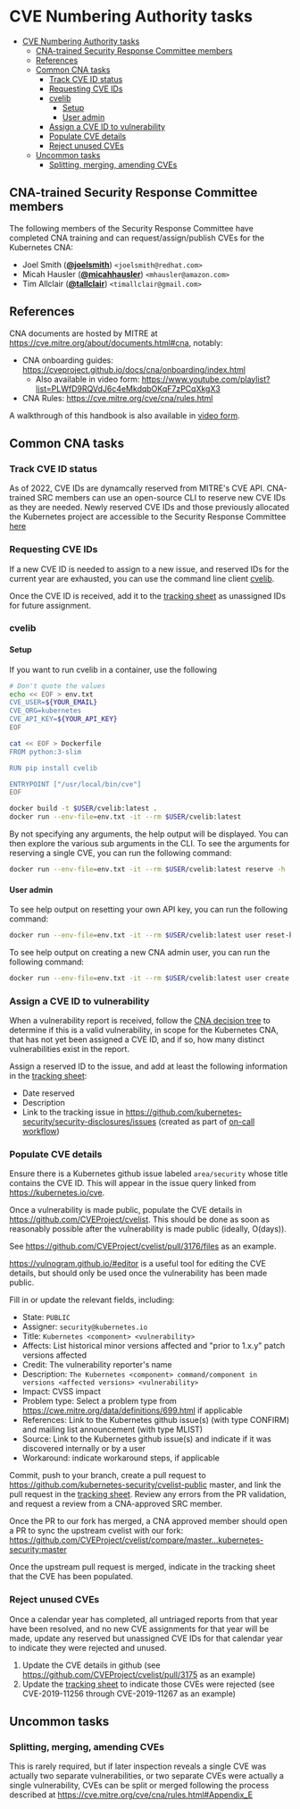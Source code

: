 # CVE Numbering Authority tasks

<!-- toc -->
- [CVE Numbering Authority tasks](#cve-numbering-authority-tasks)
  - [CNA-trained Security Response Committee members](#cna-trained-security-response-committee-members)
  - [References](#references)
  - [Common CNA tasks](#common-cna-tasks)
    - [Track CVE ID status](#track-cve-id-status)
    - [Requesting CVE IDs](#requesting-cve-ids)
    - [cvelib](#cvelib)
      - [Setup](#setup)
      - [User admin](#user-admin)
    - [Assign a CVE ID to vulnerability](#assign-a-cve-id-to-vulnerability)
    - [Populate CVE details](#populate-cve-details)
    - [Reject unused CVEs](#reject-unused-cves)
  - [Uncommon tasks](#uncommon-tasks)
    - [Splitting, merging, amending CVEs](#splitting-merging-amending-cves)
<!-- /toc -->

## CNA-trained Security Response Committee members

The following members of the Security Response Committee have completed CNA training and can request/assign/publish CVEs for the Kubernetes CNA:

- Joel Smith (**[@joelsmith](https://github.com/joelsmith)**) `<joelsmith@redhat.com>`
- Micah Hausler (**[@micahhausler](https://github.com/micahhausler)**) `<mhausler@amazon.com>`
- Tim Allclair (**[@tallclair](https://github.com/tallclair)**) `<timallclair@gmail.com>`

## References

CNA documents are hosted by MITRE at https://cve.mitre.org/about/documents.html#cna, notably:

* CNA onboarding guides: https://cveproject.github.io/docs/cna/onboarding/index.html
    * Also available in video form: https://www.youtube.com/playlist?list=PLWfD9RQVdJ6c4eMkdqbOKqF7zPCqXkgX3
* CNA Rules: https://cve.mitre.org/cve/cna/rules.html

A walkthrough of this handbook is also available in [video form](https://youtu.be/pcmAaEP7HD4).

## Common CNA tasks

### Track CVE ID status

As of 2022, CVE IDs are dynamcally reserved from MITRE's CVE API. CNA-trained SRC members can use an open-source CLI to reserve new CVE IDs as they are needed. Newly reserved CVE IDs and those previously allocated the Kubernetes project are accessible to the Security Response Committee [here](https://docs.google.com/spreadsheets/d/178eqxFxShR0I2BeoZ-YUynYnl0fo_0oU0VfmVfBpAQ0/edit)

### Requesting CVE IDs

If a new CVE ID is needed to assign to a new issue, and reserved IDs for the current year are exhausted, you can use the command line client [cvelib][cvelib].

[cvelib]: https://github.com/RedHatProductSecurity/cvelib

Once the CVE ID is received, add it to the [tracking sheet] as unassigned IDs for future assignment.

### cvelib

#### Setup

If you want to run cvelib in a container, use the following

```bash
# Don't quote the values
echo << EOF > env.txt
CVE_USER=${YOUR_EMAIL}
CVE_ORG=kubernetes
CVE_API_KEY=${YOUR_API_KEY}
EOF

cat << EOF > Dockerfile
FROM python:3-slim

RUN pip install cvelib

ENTRYPOINT ["/usr/local/bin/cve"]
EOF

docker build -t $USER/cvelib:latest .
docker run --env-file=env.txt -it --rm $USER/cvelib:latest
```

By not specifying any arguments, the help output will be displayed. You can then explore the various sub arguments in the CLI. To see the arguments for reserving a single CVE, you can run the following command:

```bash
docker run --env-file=env.txt -it --rm $USER/cvelib:latest reserve -h
```

#### User admin

To see help output on resetting your own API key, you can run the following command:

```bash
docker run --env-file=env.txt -it --rm $USER/cvelib:latest user reset-key -h
```

To see help output on creating a new CNA admin user, you can run the following command:
```bash
docker run --env-file=env.txt -it --rm $USER/cvelib:latest user create -h
```

### Assign a CVE ID to vulnerability

When a vulnerability report is received, follow the [CNA decision tree](https://cve.mitre.org/cve/cna/rules.html#Appendix_C)
to determine if this is a valid vulnerability, in scope for the Kubernetes CNA, that has not yet been assigned a CVE ID,
and if so, how many distinct vulnerabilities exist in the report.

Assign a reserved ID to the issue, and add at least the following information in the [tracking sheet]:
* Date reserved
* Description
* Link to the tracking issue in https://github.com/kubernetes-security/security-disclosures/issues (created as part of [on-call workflow](src-oncall.md#incident-response-workflow))

### Populate CVE details

Ensure there is a Kubernetes github issue labeled `area/security` whose title contains the CVE ID.
This will appear in the issue query linked from https://kubernetes.io/cve.

Once a vulnerability is made public, populate the CVE details in https://github.com/CVEProject/cvelist.
This should be done as soon as reasonably possible after the vulnerability is made public (ideally, O(days)).

See https://github.com/CVEProject/cvelist/pull/3176/files as an example.

https://vulnogram.github.io/#editor is a useful tool for editing the CVE details,
but should only be used once the vulnerability has been made public.

Fill in or update the relevant fields, including:
* State: `PUBLIC`
* Assigner: `security@kubernetes.io`
* Title: `Kubernetes <component> <vulnerability>`
* Affects: List historical minor versions affected and "prior to 1.x.y" patch versions affected
* Credit: The vulnerability reporter's name
* Description: `The Kubernetes <component> command/component in versions <affected versions> <vulnerability>`
* Impact: CVSS impact
* Problem type: Select a problem type from https://cwe.mitre.org/data/definitions/699.html if applicable
* References: Link to the Kubernetes github issue(s) (with type CONFIRM) and mailing list announcement (with type MLIST)
* Source: Link to the Kubernetes github issue(s) and indicate if it was discovered internally or by a user
* Workaround: indicate workaround steps, if applicable

Commit, push to your branch, create a pull request to
https://github.com/kubernetes-security/cvelist-public master, and link the pull request in the
[tracking sheet]. Review any errors from the PR validation, and request a review from a CNA-approved
SRC member.

Once the PR to our fork has merged, a CNA approved member should open a PR to sync the upstream
cvelist with our fork:
https://github.com/CVEProject/cvelist/compare/master...kubernetes-security:master


Once the upstream pull request is merged, indicate in the tracking sheet that the CVE has been
populated.

### Reject unused CVEs

Once a calendar year has completed, all untriaged reports from that year have been resolved,
and no new CVE assignments for that year will be made, update any reserved but unassigned CVE IDs
for that calendar year to indicate they were rejected and unused.

1. Update the CVE details in github (see https://github.com/CVEProject/cvelist/pull/3175 as an example)
2. Update the [tracking sheet] to indicate those CVEs were rejected (see CVE-2019-11256 through CVE-2019-11267 as an example)

## Uncommon tasks

### Splitting, merging, amending CVEs

This is rarely required, but if later inspection reveals a single CVE was actually two separate vulnerabilities, or two separate CVEs were actually a single vulnerability, CVEs can be split or merged following the process described at https://cve.mitre.org/cve/cna/rules.html#Appendix_E

[tracking sheet]: https://github.com/kubernetes-security/security-disclosures#cna-tracker
